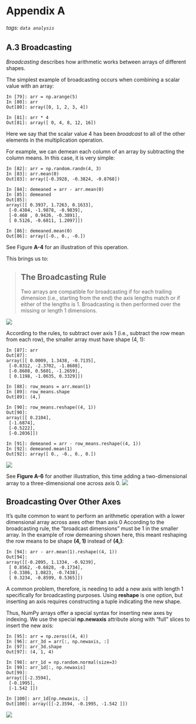 # Appendix A
###### tags: `data analysis`

## A.3 Broadcasting
*Broadcasting* describes how arithmetic works between arrays of different shapes.

The simplest example of broadcasting occurs when combining a scalar value with an array:
```python=
In [79]: arr = np.arange(5)
In [80]: arr
Out[80]: array([0, 1, 2, 3, 4])

In [81]: arr * 4
Out[81]: array([ 0, 4, 8, 12, 16])
```
Here we say that the scalar value 4 has been *broadcast* to all of the other elements in the multiplication operation.

For example, we can demean each column of an array by subtracting the column means. In this case, it is very simple:
```python=
In [82]: arr = np.random.randn(4, 3)
In [83]: arr.mean(0)
Out[83]: array([-0.3928, -0.3824, -0.8768])

In [84]: demeaned = arr - arr.mean(0)
In [85]: demeaned
Out[85]:
array([[ 0.3937, 1.7263, 0.1633],
 [-0.4384, -1.9878, -0.9839],
 [-0.468 , 0.9426, -0.3891],
 [ 0.5126, -0.6811, 1.2097]])

In [86]: demeaned.mean(0)
Out[86]: array([-0., 0., -0.])
```
See Figure **A-4** for an illustration of this operation.

This brings us to:
> ## The Broadcasting Rule
> Two arrays are compatible for broadcasting if for each trailing dimension (i.e., starting from the end) the axis lengths match or if either of the lengths is 1. Broadcasting is then performed over the missing or length 1 dimensions.

![](https://i.imgur.com/j9iUhaR.png)

According to the rules, to subtract over axis 1 (i.e., subtract the row mean from each row), the smaller array must have shape (4, 1):
```python=
In [87]: arr
Out[87]:
array([[ 0.0009, 1.3438, -0.7135],
 [-0.8312, -2.3702, -1.8608],
 [-0.8608, 0.5601, -1.2659],
 [ 0.1198, -1.0635, 0.3329]])

In [88]: row_means = arr.mean(1)
In [89]: row_means.shape
Out[89]: (4,)

In [90]: row_means.reshape((4, 1))
Out[90]:
array([[ 0.2104],
 [-1.6874],
 [-0.5222],
 [-0.2036]])

In [91]: demeaned = arr - row_means.reshape((4, 1))
In [92]: demeaned.mean(1)
Out[92]: array([ 0., -0., 0., 0.])
```

![](https://i.imgur.com/0VmUL8h.png)

See **Figure A-6** for another illustration, this time adding a two-dimensional array to a three-dimensional one across axis 0.
![](https://i.imgur.com/yLYwMu8.png)

## Broadcasting Over Other Axes
It’s quite common to want to perform an arithmetic operation with a lower dimensional array across axes other than axis 0 According to the broadcasting rule, the “broadcast dimensions” must be 1 in the smaller array. In the example of row demeaning shown here, this meant reshaping the row means to be shape **(4, 1)** instead of **(4,)**:
```python=
In [94]: arr - arr.mean(1).reshape((4, 1))
Out[94]:
array([[-0.2095, 1.1334, -0.9239],
 [ 0.8562, -0.6828, -0.1734],
 [-0.3386, 1.0823, -0.7438],
 [ 0.3234, -0.8599, 0.5365]])
```

A common problem, therefore, is needing to add a new axis with length 1 specifically for broadcasting purposes. Using **reshape** is one option, but inserting an axis requires constructing a tuple indicating the new shape.

Thus, NumPy arrays offer a special syntax for inserting new axes by indexing. We use the special **np.newaxis** attribute along with “full” slices to insert the new axis:
```python=
In [95]: arr = np.zeros((4, 4))
In [96]: arr_3d = arr[:, np.newaxis, :]
In [97]: arr_3d.shape
Out[97]: (4, 1, 4)

In [98]: arr_1d = np.random.normal(size=3)
In [99]: arr_1d[:, np.newaxis]
Out[99]:
array([[-2.3594],
 [-0.1995],
 [-1.542 ]])

In [100]: arr_1d[np.newaxis, :]
Out[100]: array([[-2.3594, -0.1995, -1.542 ]])
```

![](https://i.imgur.com/uCZI3au.png)
